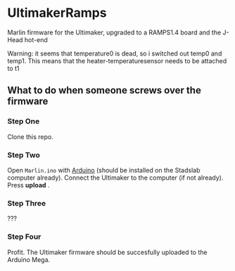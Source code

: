 # UltimakerRamps
Marlin firmware for the Ultimaker, upgraded to a RAMPS1.4 board and the J-Head hot-end

Warning: it seems that temperature0 is dead, so i switched out temp0 and temp1. 
This means that the heater-temperaturesensor needs to be attached to t1

## What to do when someone screws over the firmware
### Step One
Clone this repo. 

### Step Two
Open ````Marlin.ino```` with [Arduino](https://www.arduino.cc/en/Main/Software) (should be installed on the Stadslab computer already). Connect the Ultimaker to the computer (if not already). Press __upload__ .

### Step Three
???

### Step Four
Profit. The Ultimaker firmware should be succesfully uploaded to the Arduino Mega. 
